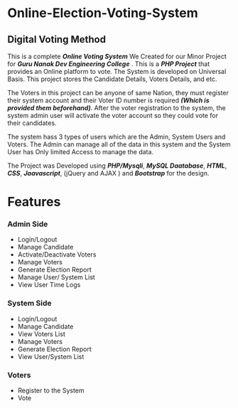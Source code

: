 # Online-Election-Voting-System
## Digital Voting Method  
This is a complete ***Online Voting System*** We Created for our Minor Project for ***Guru Nanak Dev Engineering College*** . This is a ***PHP Project*** that provides an Online platform to vote. The System is developed on Universal Basis. This project stores the Candidate Details, Voters Details, and etc.  

The Voters in this project can be anyone of same Nation, they must register their system account and their Voter ID number is required ***(Which is provided them beforehand)***. After the voter registration to the system, the system admin user will activate the voter account so they could vote for their candidates.  

The system hass 3 types of users which are the Admin, System Users and Voters. The Admin can manage all of the data in this system and the System User has Only limited Access to manage the data.  

The Project was Developed using ***PHP/Mysqli***, ***MySQL Daatabase***, ***HTML***, ***CSS***, ***Jaavascript***, (jQuery and AJAX )  and ***Bootstrap*** for the design.  


# Features  

### Admin Side  
   - Login/Logout
   - Manage Candidate 
   - Activate/Deactivate Voters
   - Manage Voters
   - Generate Election Report
   - Manage User/ System List
   - View User Time Logs

### System Side
   - Login/Logout
   - Manage Candidate
   - View Voters List 
   - Manage Voters 
   - Generate Election Report
   - View User/System List

### Voters
   - Register to the System
   - Vote






